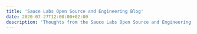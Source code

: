 ```yaml
---
title: 'Sauce Labs Open Source and Engineering Blog'
date: 2020-07-27T12:00:00+02:00
description: 'Thoughts from the Sauce Labs Open Source and Engineering teams'
---
```

